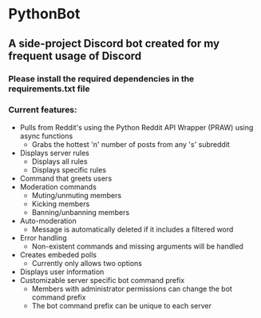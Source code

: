 # PythonBot

## A side-project Discord bot created for my frequent usage of Discord

### Please install the required dependencies in the requirements.txt file

### Current features:
- Pulls from Reddit's using the Python Reddit API Wrapper (PRAW) using async functions
  - Grabs the hottest 'n' number of posts from any 's' subreddit
- Displays server rules
  - Displays all rules
  - Displays specific rules
- Command that greets users
- Moderation commands
  - Muting/unmuting members
  - Kicking members
  - Banning/unbanning members
- Auto-moderation
  - Message is automatically deleted if it includes a filtered word
- Error handling
  - Non-existent commands and missing arguments will be handled
- Creates embeded polls
  - Currently only allows two options
- Displays user information
- Customizable server specific bot command prefix
  - Members with administrator permissions can change the bot command prefix
  - The bot command prefix can be unique to each server
